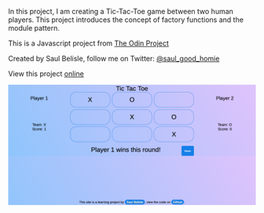 In this project, I am creating a Tic-Tac-Toe game between two human players. This project introduces the concept of factory functions and the module pattern.

This is a Javascript project from [The Odin Project](https://www.theodinproject.com/courses/javascript/lessons/tic-tac-toe-javascript)

Created by Saul Belisle, follow me on Twitter: [@saul_good_homie](https://twitter.com/saul_good_homie)

View this project [online](https://saul-good-homie.github.io/JS-Tic-Tac-Toe/)

![Screenshot of finished webpage](/media/screenshot.png)
